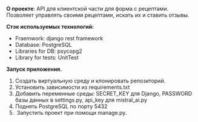 **О проекте**: API для клиентской части для форма с рецептами. Позволяет управлять своими рецептами, искать их и ставить отзывы.

**Стэк используемых технологий:**
- Fraemwork: django rest framework
- Database: PostgreSQL
- Libraries for DB: psycopg2
- Library for tests: UnitTest
  
**Запуск приложения.**
1. Создать виртуальную среду и клонировать репозиторий.
2. Установить зависимости из requirements.txt
3. Добавить переменные среды: SECRET_KEY для Django, PASSWORD базы данных в settings.py, api_key для mistral_ai.py
4. Поднять PostgreSQL по порту 5432
5.  Запустить проект при помощи manage.py.
